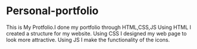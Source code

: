 # Personal-portfolio
This is My Protfolio.I done my portfolio through HTML,CSS,JS
Using HTML I created a structure for my website.
Using CSS I designed my web page to look more attractive.
Using JS I make the functionality of the icons.


